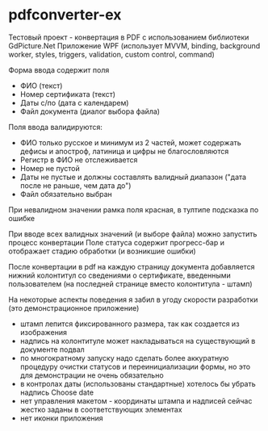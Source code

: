 # pdfconverter-ex

Тестовый проект - конвертация в PDF с использованием библиотеки GdPicture.Net
Приложение WPF (использует MVVM, binding, background worker, styles, triggers, validation, custom control, command)

Форма ввода содержит поля 
- ФИО (текст)
- Номер сертификата (текст)
- Даты с/по (дата с календарем)
- Файл документа (диалог выбора файла)

Поля ввода валидируются:

- ФИО только русское и минимум из 2 частей, может содержать дефисы и апостроф, латиница и цифры не благословляются
- Регистр в ФИО не отслеживается
- Номер не пустой
- Даты не пустые и должны составлять валидный диапазон ("дата после не раньше, чем дата до")
- Файл обязательно выбран 

При невалидном значении рамка поля красная, в тултипе подсказка по ошибке

При вводе всех валидных значений (и выборе файла) можно запустить процесс конвертации
Поле статуса содержит прогресс-бар и отображает стадию обработки (и возникшие ошибки)


После конвертации в pdf на каждую страницу документа добавляется нижний колонтитул со сведениями о сертификате, введенными пользователем
(на последней странице вместо колонтитула - штамп)

На некоторые аспекты поведения я забил в угоду скорости разработки (это демонстрационное приложение)

- штамп лепится фиксированного размера, так как создается из изображения
- надпись на колонтитуле может накладываться на существующий в документе подвал
- по многократному запуску надо сделать более аккуратную процедуру очистки статусов и переинициализации формы, но это для демонстрации не очень обязательно
- в контролах даты (использованы стандартные) хотелось бы убрать надпись Choose date
- нет управления макетом - координаты штампа и надписей сейчас жестко заданы в соответствующих элементах
- нет иконки приложения